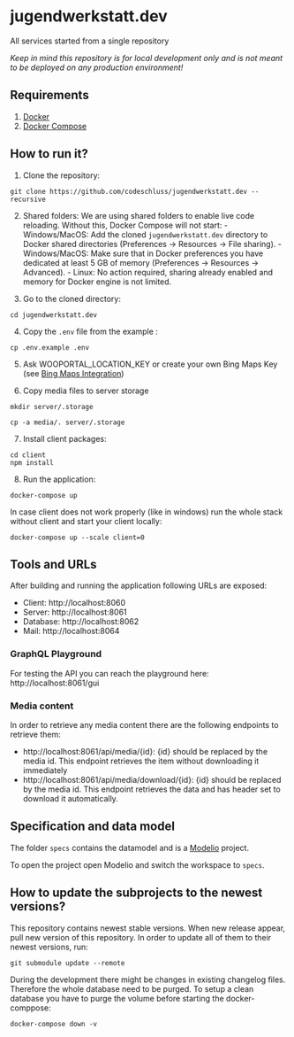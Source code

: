# jugendwerkstatt.dev

All services started from a single repository

_Keep in mind this repository is for local development only and is not meant to be deployed on any production environment!_

## Requirements

1. [Docker](https://docs.docker.com/install/)
2. [Docker Compose](https://docs.docker.com/compose/install/)

## How to run it?

1. Clone the repository:

```
git clone https://github.com/codeschluss/jugendwerkstatt.dev --recursive
```

2. Shared folders:
   We are using shared folders to enable live code reloading. Without this, Docker Compose will not start: - Windows/MacOS: Add the cloned `jugendwerkstatt.dev` directory to Docker shared directories (Preferences -> Resources -> File sharing). - Windows/MacOS: Make sure that in Docker preferences you have dedicated at least 5 GB of memory (Preferences -> Resources -> Advanced). - Linux: No action required, sharing already enabled and memory for Docker engine is not limited.

3. Go to the cloned directory:

```
cd jugendwerkstatt.dev
```

4. Copy the `.env` file from the example :

```
cp .env.example .env
```

5. Ask WOOPORTAL_LOCATION_KEY or create your own Bing Maps Key (see [Bing Maps Integration](https://www.bingmapsportal.com/))

6. Copy media files to server storage

```
mkdir server/.storage
```

```
cp -a media/. server/.storage
```

7. Install client packages:

```
cd client
npm install
```

8. Run the application:

```
docker-compose up
```

In case client does not work properly (like in windows) run the whole stack without client and start your client locally:

```
docker-compose up --scale client=0
```

## Tools and URLs

After building and running the application following URLs are exposed:

- Client: http://localhost:8060
- Server: http://localhost:8061
- Database: http://localhost:8062
- Mail: http://localhost:8064

### GraphQL Playground

For testing the API you can reach the playground here:
http://localhost:8061/gui

### Media content

In order to retrieve any media content there are the following endpoints to retrieve them:

- http://localhost:8061/api/media/{id}: {id} should be replaced by the media id. This endpoint retrieves the item without downloading it immediately
- http://localhost:8061/api/media/download/{id}: {id} should be replaced by the media id. This endpoint retrieves the data and has header set to download it automatically.

## Specification and data model

The folder `specs` contains the datamodel and is a [Modelio](https://www.modelio.org/downloads/download-modelio.html) project.

To open the project open Modelio and switch the workspace to `specs`.

## How to update the subprojects to the newest versions?

This repository contains newest stable versions.
When new release appear, pull new version of this repository.
In order to update all of them to their newest versions, run:

```
git submodule update --remote
```

During the development there might be changes in existing changelog files. Therefore the whole database need to be purged. To setup a clean database you have to purge the volume before starting the docker-comppose:

```
docker-compose down -v
```
